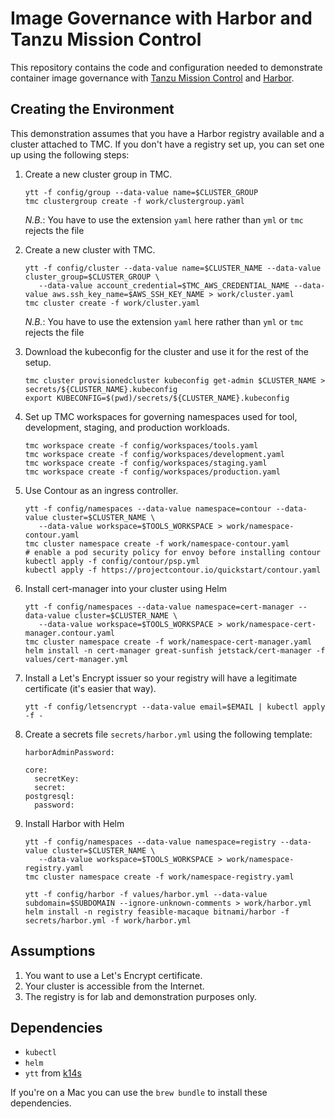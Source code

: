 # Image Governance with Harbor and Tanzu Mission Control

This repository contains the code and configuration needed to 
demonstrate container image governance with [Tanzu Mission
Control](https://tanzu.vmware.com/mission-control) and 
[Harbor](https://goharbor.io).

## Creating the Environment

This demonstration assumes that you have a Harbor registry 
available and a cluster attached to TMC. If you don't have
a registry set up, you can set one up using the following 
steps:

1. Create a new cluster group in TMC.
   ```
   ytt -f config/group --data-value name=$CLUSTER_GROUP
   tmc clustergroup create -f work/clustergroup.yaml
   ```
   _N.B._: You have to use the extension `yaml` here rather than `yml` or `tmc` rejects the file

2. Create a new cluster with TMC.
   ```
   ytt -f config/cluster --data-value name=$CLUSTER_NAME --data-value cluster_group=$CLUSTER_GROUP \
      --data-value account_credential=$TMC_AWS_CREDENTIAL_NAME --data-value aws.ssh_key_name=$AWS_SSH_KEY_NAME > work/cluster.yaml
   tmc cluster create -f work/cluster.yaml
   ```
   _N.B._: You have to use the extension `yaml` here rather than `yml` or `tmc` rejects the file

3. Download the kubeconfig for the cluster and use it for the rest of the setup.
   ```
   tmc cluster provisionedcluster kubeconfig get-admin $CLUSTER_NAME > secrets/${CLUSTER_NAME}.kubeconfig
   export KUBECONFIG=$(pwd)/secrets/${CLUSTER_NAME}.kubeconfig
   ```

6. Set up TMC workspaces for governing namespaces used for tool, development, staging, and production workloads.
   ```
   tmc workspace create -f config/workspaces/tools.yaml
   tmc workspace create -f config/workspaces/development.yaml
   tmc workspace create -f config/workspaces/staging.yaml
   tmc workspace create -f config/workspaces/production.yaml
   ```

4. Use Contour as an ingress controller.
   ```
   ytt -f config/namespaces --data-value namespace=contour --data-value cluster=$CLUSTER_NAME \ 
      --data-value workspace=$TOOLS_WORKSPACE > work/namespace-contour.yaml
   tmc cluster namespace create -f work/namespace-contour.yaml
   # enable a pod security policy for envoy before installing contour
   kubectl apply -f config/contour/psp.yml
   kubectl apply -f https://projectcontour.io/quickstart/contour.yaml
   ```

4. Install cert-manager into your cluster using Helm

   ```
   ytt -f config/namespaces --data-value namespace=cert-manager --data-value cluster=$CLUSTER_NAME \ 
      --data-value workspace=$TOOLS_WORKSPACE > work/namespace-cert-manager.contour.yaml
   tmc cluster namespace create -f work/namespace-cert-manager.yaml
   helm install -n cert-manager great-sunfish jetstack/cert-manager -f values/cert-manager.yml
   ```

5. Install a Let's Encrypt issuer so your registry will have a legitimate
   certificate (it's easier that way). 

   ```
   ytt -f config/letsencrypt --data-value email=$EMAIL | kubectl apply -f -
   ```

7. Create a secrets file `secrets/harbor.yml` using the following template:

   ```
   harborAdminPassword:

   core:
     secretKey:
     secret:
   postgresql:
     password:
   ``` 

8. Install Harbor with Helm 

   ```
   ytt -f config/namespaces --data-value namespace=registry --data-value cluster=$CLUSTER_NAME \ 
      --data-value workspace=$TOOLS_WORKSPACE > work/namespace-registry.yaml
   tmc cluster namespace create -f work/namespace-registry.yaml

   ytt -f config/harbor -f values/harbor.yml --data-value subdomain=$SUBDOMAIN --ignore-unknown-comments > work/harbor.yml 
   helm install -n registry feasible-macaque bitnami/harbor -f secrets/harbor.yml -f work/harbor.yml
   ```

## Assumptions

1. You want to use a Let's Encrypt certificate.
2. Your cluster is accessible from the Internet.
3. The registry is for lab and demonstration purposes only.

## Dependencies

* `kubectl`
* `helm`
* `ytt` from [k14s](https://k14s.io)

If you're on a Mac you can use the `brew bundle` to install these dependencies.
